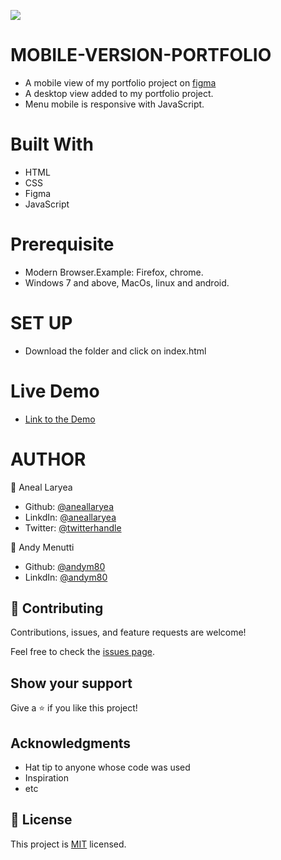 ![](https://img.shields.io/badge/Microverse-blueviolet)

# MOBILE-VERSION-PORTFOLIO
* A mobile view of my portfolio project on [figma](https://www.figma.com/file/l7SqJ3ZfkAKih9sFxvWSR4/Microverse-Student-Project-1?node-id=48%3A27)
* A desktop view added to my portfolio project.
* Menu mobile is responsive with JavaScript.
# Built With
* HTML 
* CSS
* Figma
* JavaScript

# Prerequisite
* Modern Browser.Example: Firefox, chrome.
* Windows 7 and above, MacOs, linux and android.
# SET UP
* Download the folder and click on index.html 

# Live Demo
* [Link to the Demo](https://aneallaryea100.github.io/Portfolio/)

# AUTHOR
👤 Aneal Laryea
* Github: [@aneallaryea](https://github.com/aneallaryea100)
* LinkdIn: [@aneallaryea](https://www.linkedin.com/in/nii-aneal-84ba7a147)
* Twitter: [@twitterhandle](https://twitter.com/twitterhandle)

👤 Andy Menutti
* Github: [@andym80](https://github.com/andym80)
* LinkdIn: [@andym80](https://shorturl.at/cADGM)




## 🤝 Contributing

Contributions, issues, and feature requests are welcome!

Feel free to check the [issues page](../../issues/).

## Show your support

Give a ⭐️ if you like this project!

## Acknowledgments

- Hat tip to anyone whose code was used
- Inspiration
- etc

## 📝 License

This project is [MIT](./MIT.md) licensed.

